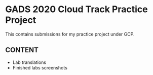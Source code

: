 # GADS 2020 Cloud Track Practice Project
This contains submissions for my practice project under GCP.

## CONTENT
- Lab translations
- Finished labs screenshots
